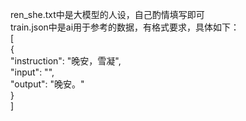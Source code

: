 ren_she.txt中是大模型的人设，自己酌情填写即可  
train.json中是ai用于参考的数据，有格式要求，具体如下：  
[  
    {  
        "instruction": "晚安，雪凝",  
        "input": "",  
        "output": "晚安。"  
    }  
]  
